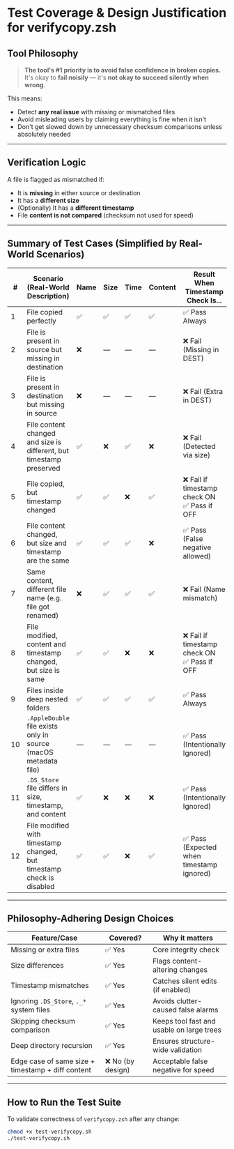 # Test Coverage & Design Justification for verifycopy.zsh

## Tool Philosophy

> **The tool's #1 priority is to avoid false confidence in broken copies.**  
> It's okay to **fail noisily** — it's **not okay to succeed silently when wrong**.

This means:

- Detect **any real issue** with missing or mismatched files  
- Avoid misleading users by claiming everything is fine when it isn’t  
- Don't get slowed down by unnecessary checksum comparisons unless absolutely needed

---

## Verification Logic

A file is flagged as mismatched if:

- It is **missing** in either source or destination
- It has a **different size**
- (Optionally) It has a **different timestamp**
- File **content is not compared** (checksum not used for speed)

---

## Summary of Test Cases (Simplified by Real-World Scenarios)

| #  | Scenario (Real-World Description)                                          | Name | Size | Time | Content | Result When Timestamp Check Is... |
|-----|---------------------------------------------------------------------------|------|------|------|---------|-----------------------------------|
| 1   | File copied perfectly                                                     | ✅   | ✅   | ✅   | ✅      | ✅ Pass Always                     |
| 2   | File is present in source but missing in destination                      | ❌   | —    | —    | —       | ❌ Fail (Missing in DEST)         |
| 3   | File is present in destination but missing in source                      | ❌   | —    | —    | —       | ❌ Fail (Extra in DEST)           |
| 4   | File content changed and size is different, but timestamp preserved       | ✅   | ❌   | ✅   | ❌      | ❌ Fail (Detected via size)       |
| 5   | File copied, but timestamp changed                                        | ✅   | ✅   | ❌   | ✅      | ❌ Fail if timestamp check ON<br>✅ Pass if OFF |
| 6   | File content changed, but size and timestamp are the same                | ✅   | ✅   | ✅   | ❌      | ✅ Pass (False negative allowed)  |
| 7   | Same content, different file name (e.g. file got renamed)                | ❌   | ✅   | ✅   | ✅      | ❌ Fail (Name mismatch)           |
| 8   | File modified, content and timestamp changed, but size is same           | ✅   | ✅   | ❌   | ❌      | ❌ Fail if timestamp check ON<br>✅ Pass if OFF |
| 9   | Files inside deep nested folders                                          | ✅   | ✅   | ✅   | ✅      | ✅ Pass Always                     |
| 10  | `.AppleDouble` file exists only in source (macOS metadata file)          | —    | —    | —    | —       | ✅ Pass (Intentionally Ignored)   |
| 11  | `.DS_Store` file differs in size, timestamp, and content                 | ✅   | ❌   | ❌   | ❌      | ✅ Pass (Intentionally Ignored)   |
| 12  | File modified with timestamp changed, but timestamp check is disabled    | ✅   | ✅   | ❌   | ✅      | ✅ Pass (Expected when timestamp ignored) |

---

## Philosophy-Adhering Design Choices

| Feature/Case                                    | Covered? | Why it matters                              |
|------------------------------------------------|----------|---------------------------------------------|
| Missing or extra files                         | ✅ Yes   | Core integrity check                        |
| Size differences                               | ✅ Yes   | Flags content-altering changes              |
| Timestamp mismatches                           | ✅ Yes   | Catches silent edits (if enabled)           |
| Ignoring `.DS_Store`, `._*` system files       | ✅ Yes   | Avoids clutter-caused false alarms          |
| Skipping checksum comparison                   | ✅ Yes   | Keeps tool fast and usable on large trees   |
| Deep directory recursion                       | ✅ Yes   | Ensures structure-wide validation           |
| Edge case of same size + timestamp + diff content | ❌ No (by design) | Acceptable false negative for speed      |

---

## How to Run the Test Suite

To validate correctness of `verifycopy.zsh` after any change:

```bash
chmod +x test-verifycopy.sh
./test-verifycopy.sh
```
